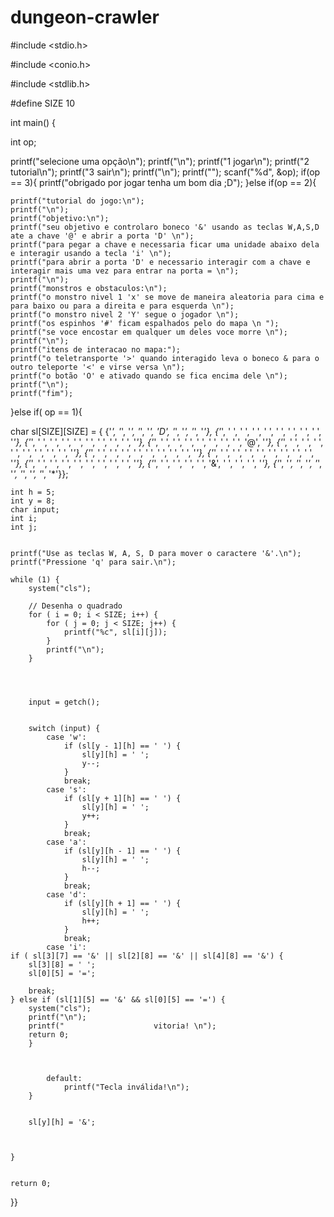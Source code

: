 # dungeon-crawler


#include <stdio.h>

#include <conio.h> 

#include <stdlib.h>

#define SIZE 10

int main() {
  
  int op;
  
  printf("selecione uma opção\n");
  printf("\n");
  printf("1 jogar\n");
  printf("2 tutorial\n");
  printf("3 sair\n");
  printf("\n");
  printf("");
  scanf("%d", &op);
  if(op == 3){
	printf("obrigado por jogar tenha um bom dia ;D");
  }else if(op == 2){
  
  	printf("tutorial do jogo:\n");
  	printf("\n");
  	printf("objetivo:\n");
  	printf("seu objetivo e controlaro boneco '&' usando as teclas W,A,S,D ate a chave '@' e abrir a porta 'D' \n");
  	printf("para pegar a chave e necessaria ficar uma unidade abaixo dela e interagir usando a tecla 'i' \n");
  	printf("para abrir a porta 'D' e necessario interagir com a chave e interagir mais uma vez para entrar na porta = \n");
  	printf("\n");
  	printf("monstros e obstaculos:\n");
  	printf("o monstro nivel 1 'x' se move de maneira aleatoria para cima e para baixo ou para a direita e para esquerda \n");
  	printf("o monstro nivel 2 'Y' segue o jogador \n");
  	printf("os espinhos '#' ficam espalhados pelo do mapa \n ");
  	printf("se voce encostar em qualquer um deles voce morre \n");
  	printf("\n");
  	printf("itens de interacao no mapa:");
  	printf("o teletransporte '>' quando interagido leva o boneco & para o outro teleporte '<' e virse versa \n");
  	printf("o botão 'O' e ativado quando se fica encima dele \n");
  	printf("\n");
  	printf("fim");
  	
  }else if( op == 1){  

  char sl[SIZE][SIZE] = {
        {'*', '*', '*', '*', '*', 'D', '*', '*', '*', '*'},
        {'*', ' ', ' ', ' ', ' ', ' ', ' ', ' ', ' ', '*'},
        {'*', ' ', ' ', ' ', ' ', ' ', ' ', ' ', ' ', '*'},
        {'*', ' ', ' ', ' ', ' ', ' ', ' ', ' ', '@', '*'},
        {'*', ' ', ' ', ' ', ' ', ' ', ' ', ' ', ' ', '*'},
        {'*', ' ', ' ', ' ', ' ', ' ', ' ', ' ', ' ', '*'},
        {'*', ' ', ' ', ' ', ' ', ' ', ' ', ' ', ' ', '*'},
        {'*', ' ', ' ', ' ', ' ', ' ', ' ', ' ', ' ', '*'},
        {'*', ' ', ' ', ' ', ' ', '&', ' ', ' ', ' ', '*'},
        {'*', '*', '*', '*', '*', '*', '*', '*', '*', '*'}};
    
    int h = 5; 
    int y = 8; 
    char input;
    int i;
    int j;
    

    printf("Use as teclas W, A, S, D para mover o caractere '&'.\n");
    printf("Pressione 'q' para sair.\n");

    while (1) {
        system("cls"); 

        // Desenha o quadrado
        for ( i = 0; i < SIZE; i++) {
            for ( j = 0; j < SIZE; j++) {
                printf("%c", sl[i][j]);
            }
            printf("\n");
        }
    	
    	

       
        input = getch();

       
        switch (input) {
            case 'w':
                if (sl[y - 1][h] == ' ') {
                    sl[y][h] = ' ';
                    y--;
                }
                break;
            case 's':
                if (sl[y + 1][h] == ' ') {
                    sl[y][h] = ' ';
                    y++;
                }
                break;
            case 'a':
                if (sl[y][h - 1] == ' ') {
                    sl[y][h] = ' ';
                    h--;
                }
                break;
            case 'd':
                if (sl[y][h + 1] == ' ') {
                    sl[y][h] = ' ';
                    h++;
                }
                break;
            case 'i':
    if ( sl[3][7] == '&' || sl[2][8] == '&' || sl[4][8] == '&') {
        sl[3][8] = ' ';
        sl[0][5] = '=';
        
        break;
    } else if (sl[1][5] == '&' && sl[0][5] == '=') {
        system("cls");
        printf("\n");       
        printf("                    vitoria! \n");
        return 0;
    	}
    	
    
      
            default:
                printf("Tecla inválida!\n");
        }

       
        sl[y][h] = '&';

         
       
    }
  	
  
    return 0;
}}
